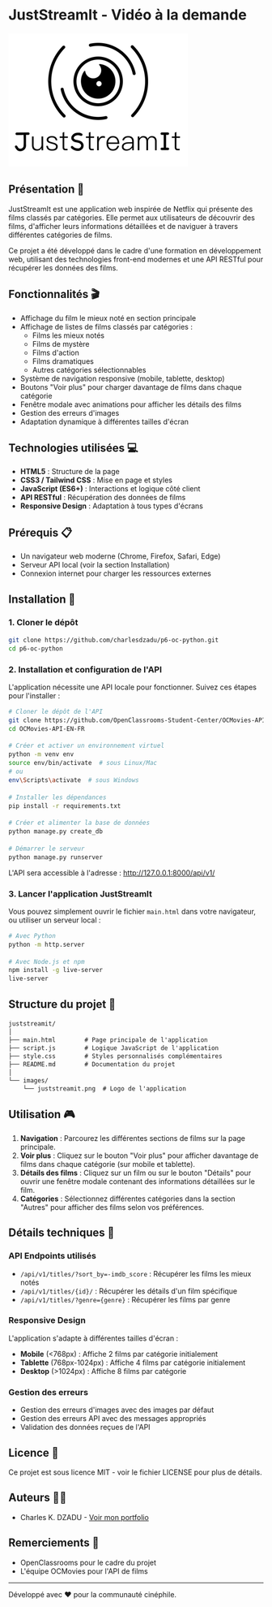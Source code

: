 # JustStreamIt - Vidéo à la demande

![Logo JustStreamIt](/images/juststreamit.png)

## Présentation 📝

JustStreamIt est une application web inspirée de Netflix qui présente des films classés par catégories. Elle permet aux utilisateurs de découvrir des films, d'afficher leurs informations détaillées et de naviguer à travers différentes catégories de films.

Ce projet a été développé dans le cadre d'une formation en développement web, utilisant des technologies front-end modernes et une API RESTful pour récupérer les données des films.

## Fonctionnalités 🎬

- Affichage du film le mieux noté en section principale
- Affichage de listes de films classés par catégories :
  - Films les mieux notés
  - Films de mystère
  - Films d'action
  - Films dramatiques
  - Autres catégories sélectionnables
- Système de navigation responsive (mobile, tablette, desktop)
- Boutons "Voir plus" pour charger davantage de films dans chaque catégorie
- Fenêtre modale avec animations pour afficher les détails des films
- Gestion des erreurs d'images
- Adaptation dynamique à différentes tailles d'écran

## Technologies utilisées 💻

- **HTML5** : Structure de la page
- **CSS3 / Tailwind CSS** : Mise en page et styles
- **JavaScript (ES6+)** : Interactions et logique côté client
- **API RESTful** : Récupération des données de films
- **Responsive Design** : Adaptation à tous types d'écrans

## Prérequis 📋

- Un navigateur web moderne (Chrome, Firefox, Safari, Edge)
- Serveur API local (voir la section Installation)
- Connexion internet pour charger les ressources externes

## Installation 🚀

### 1. Cloner le dépôt

```bash
git clone https://github.com/charlesdzadu/p6-oc-python.git
cd p6-oc-python
```

### 2. Installation et configuration de l'API

L'application nécessite une API locale pour fonctionner. Suivez ces étapes pour l'installer :

```bash
# Cloner le dépôt de l'API
git clone https://github.com/OpenClassrooms-Student-Center/OCMovies-API-EN-FR.git
cd OCMovies-API-EN-FR

# Créer et activer un environnement virtuel
python -m venv env
source env/bin/activate  # sous Linux/Mac
# ou
env\Scripts\activate  # sous Windows

# Installer les dépendances
pip install -r requirements.txt

# Créer et alimenter la base de données
python manage.py create_db

# Démarrer le serveur
python manage.py runserver
```

L'API sera accessible à l'adresse : http://127.0.0.1:8000/api/v1/

### 3. Lancer l'application JustStreamIt

Vous pouvez simplement ouvrir le fichier `main.html` dans votre navigateur, ou utiliser un serveur local :

```bash
# Avec Python
python -m http.server

# Avec Node.js et npm
npm install -g live-server
live-server
```

## Structure du projet 📂

```
juststreamit/
│
├── main.html        # Page principale de l'application
├── script.js        # Logique JavaScript de l'application
├── style.css        # Styles personnalisés complémentaires
├── README.md        # Documentation du projet
│
└── images/
    └── juststreamit.png  # Logo de l'application
```

## Utilisation 🎮

1. **Navigation** : Parcourez les différentes sections de films sur la page principale.
2. **Voir plus** : Cliquez sur le bouton "Voir plus" pour afficher davantage de films dans chaque catégorie (sur mobile et tablette).
3. **Détails des films** : Cliquez sur un film ou sur le bouton "Détails" pour ouvrir une fenêtre modale contenant des informations détaillées sur le film.
4. **Catégories** : Sélectionnez différentes catégories dans la section "Autres" pour afficher des films selon vos préférences.

## Détails techniques 🔧

### API Endpoints utilisés

- `/api/v1/titles/?sort_by=-imdb_score` : Récupérer les films les mieux notés
- `/api/v1/titles/{id}/` : Récupérer les détails d'un film spécifique
- `/api/v1/titles/?genre={genre}` : Récupérer les films par genre

### Responsive Design

L'application s'adapte à différentes tailles d'écran :
- **Mobile** (<768px) : Affiche 2 films par catégorie initialement
- **Tablette** (768px-1024px) : Affiche 4 films par catégorie initialement
- **Desktop** (>1024px) : Affiche 8 films par catégorie

### Gestion des erreurs

- Gestion des erreurs d'images avec des images par défaut
- Gestion des erreurs API avec des messages appropriés
- Validation des données reçues de l'API



## Licence 📄

Ce projet est sous licence MIT - voir le fichier LICENSE pour plus de détails.

## Auteurs 👨‍💻

- Charles K. DZADU - [Voir mon portfolio](https://dzadu.dev)

## Remerciements 🙏

- OpenClassrooms pour le cadre du projet
- L'équipe OCMovies pour l'API de films

---

Développé avec ❤️ pour la communauté cinéphile.